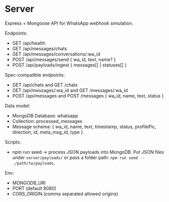 # Server

Express + Mongoose API for WhatsApp webhook simulation.

Endpoints:
- GET /api/health
- GET /api/messages/chats
- GET /api/messages/conversations/:wa_id
- POST /api/messages/send { wa_id, text, name? }
- POST /api/payloads/ingest { messages[] | statuses[] }

Spec-compatible endpoints:
- GET /api/chats and GET /chats
- GET /api/messages/:wa_id and GET /messages/:wa_id
- POST /api/messages and POST /messages { wa_id, name, text, status }

Data model:
- MongoDB Database: whatsapp
- Collection: processed_messages
- Message schema: { wa_id, name, text, timestamp, status, profilePic, direction, id, meta_msg_id, type }

Scripts:
- npm run seed -> process JSON payloads into MongoDB. Put JSON files under `server/payloads/` or pass a folder path: `npm run seed -- ./path/to/payloads`.

Env:
- MONGODB_URI
- PORT (default 8080)
- CORS_ORIGIN (comma separated allowed origins)

